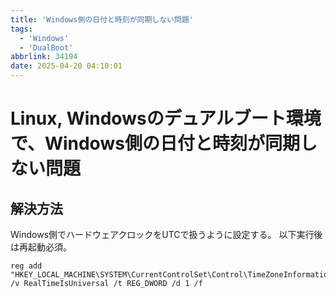 ```yaml
---
title: 'Windows側の日付と時刻が同期しない問題'
tags:
  - 'Windows'
  - 'DualBoot'
abbrlink: 34194
date: 2025-04-20 04:10:01
---
```


<!--
Copyright (c) 2025 verazza
This file is distributed under the terms of the Creative Commons Attribution-NonCommercial-ShareAlike 4.0 International License.
See the LICENSE file in the source directory for details.
(https://creativecommons.org/licenses/by-nc-sa/4.0/)
-->

# Linux, Windowsのデュアルブート環境で、Windows側の日付と時刻が同期しない問題
## 解決方法
Windows側でハードウェアクロックをUTCで扱うように設定する。
以下実行後は再起動必須。
```pwsh
reg add "HKEY_LOCAL_MACHINE\SYSTEM\CurrentControlSet\Control\TimeZoneInformation" /v RealTimeIsUniversal /t REG_DWORD /d 1 /f
```
